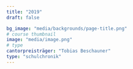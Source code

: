 ```yaml
---
title: "2019"
draft: false

bg_image: "media/backgrounds/page-title.png"
# course thumbnail
image: "media/image.png"
# type
cantorpreisträger: "Tobias Beschauner"
type: "schulchronik"
---
```


